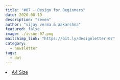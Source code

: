 ```yaml
---
title: "#07 - Design for Beginners"
date: 2020-08-19
description: "seven"
author: "vijay verma & aakarshna"
featured: false
image: ./issue-07.png
mailchimp_link: "https://bit.ly/designletter-07"
category:
  - newsletter
tags:
  - dot
---
```

<li><a href="https://bit.ly/designletter-06">A4 Size</a></li>
